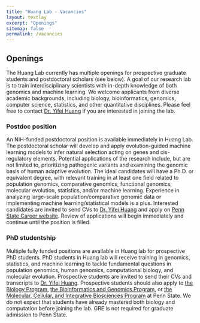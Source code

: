 ```yaml
---
title: "Huang Lab - Vacancies"
layout: textlay
excerpt: "Openings"
sitemap: false
permalink: /vacancies
---
```


## Openings

The Huang Lab currently has multiple openings for prospective graduate students and postdoctoral scholars (see below). A goal of our research lab is to train interdisciplinary scientists with in-depth knowledge of both genomics and machine learning. 
We welcome applicants from diverse academic backgrounds, including biology, bioinformatics, genomics, computer science, statistics, and other quantitative disciplines. Please feel free to contact <a href="mailto:yuh371@psu.edu">Dr. Yifei Huang</a> if you are interested in joining the lab.

### Postdoc position

An NIH-funded postdoctoral position is available immediately in Huang Lab. The postdoctoral scholar will develop and apply evolution-guided machine learning models to infer natural selection acting on genes and cis-regulatory elements. Potential applications of the research include, but are not limited to, prioritizing pathogenic variants and examining the genomic basis of human adaptive evolution. The ideal candidates will have a Ph.D. or equivalent degree, with relevant training in at least one field related to population genomics, comparative genomics, functional genomics, molecular evolution, statistics, and/or machine learning. Experience in analyzing large-scale population/comparative genomic data or implementing machine learning/statistical models is a plus. Interested candidates are invited to send CVs to <a href="mailto:yuh371@psu.edu">Dr. Yifei Huang</a> and apply on <a href="https://psu.wd1.myworkdayjobs.com/en-US/PSU_Academic/job/University-Park-Campus/Postdoctoral-Scholar---Huang-Lab_REQ_0000016863-2">Penn State Career website</a>. Review of applications will begin immediately and continue until the position is filled.

### PhD studentship

Multiple fully funded positions are available in Huang lab for prospective PhD students. PhD students in Huang lab will receive training in genomics, statistics, and machine learning to tackle fundamental questions in population genomics, human genomics, computational biology, and molecular evolution.
Prospective students are invited to send their CVs and transcripts to <a href="mailto:yuh371@psu.edu">Dr. Yifei Huang</a>. Prospective students should also apply to <a href="https://bio.psu.edu/graduate-portal/join-our-program/the-biology-graduate-program-at-penn-state">the Biology Program</a>, <a href="https://www.huck.psu.edu/graduate-programs/bioinformatics-and-genomics">the Bioinformatics and Genomics Program</a>, or <a href="https://www.huck.psu.edu/graduate-programs/molecular-cellular-and-integrative-biosciences">the Molecular, Cellular, and Integrative Biosciences Program</a> at Penn State. 
We do not expect that students have already mastered both biology and computation before joining the lab. GRE is not required for graduate admission to Penn State.
